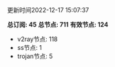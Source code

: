 更新时间2022-12-17 15:07:37

**总订阅: 45**
**总节点: 711**
**有效节点: 124**
- v2ray节点: 118
- ss节点: 1
- trojan节点: 5
